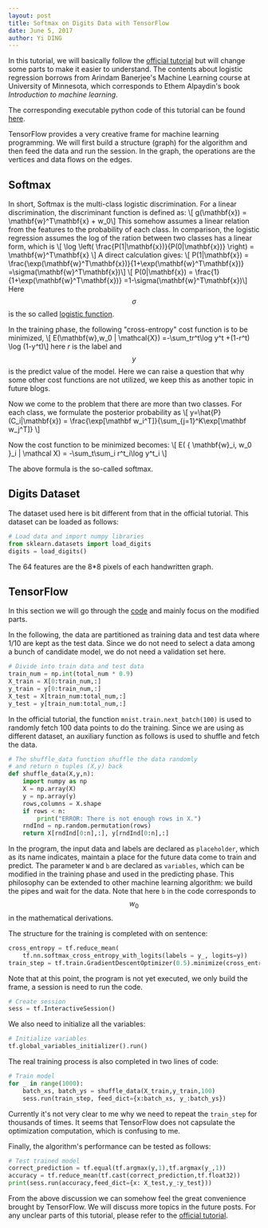 ```yaml
--- 
layout: post
title: Softmax on Digits Data with TensorFlow
date: June 5, 2017
author: Yi DING
---
```


In this tutorial, we will basically follow the [official tutorial](https://www.tensorflow.org/get_started/mnist/beginners) but will change some parts to make it easier to understand. The contents about logistic regression borrows from Arindam Banerjee's Machine Learning course at University of Minnesota, which corresponds to Ethem Alpaydin's book *Introduction to machine learning*.

The corresponding executable python code of this tutorial can be found [here](https://github.com/dymodi/Machine-Learning/blob/master/ForBlogSoftmaxDigitsTF.py).

TensorFlow provides a very creative frame for machine learning programming. We will first build a structure (graph) for the algorithm and then feed the data and run the session. In the graph, the operations are the vertices and data flows on the edges.

## Softmax
In short, Softmax is the multi-class logistic discrimination. For a linear discrimination, the discriminant function is defined as: 
\\[ g(\mathbf{x}) = \mathbf{w}^T\mathbf{x} + w_0\\] 
This somehow assumes a linear relation from the features to the probability of each class. In comparison, the logistic regression assumes the log of the ration between two classes has a linear form, which is
\\[ \log \left( \frac{P(1|\mathbf{x})}{P(0|\mathbf{x})} \right) = \mathbf{w}^T\mathbf{x}  \\]
A direct calculation gives:
\\[ P(1|\mathbf{x}) = \frac{\exp(\mathbf{w}^T\mathbf{x})}{1+\exp(\mathbf{w}^T\mathbf{x})} =\sigma(\mathbf{w}^T\mathbf{x})\\]
\\[ P(0|\mathbf{x}) = \frac{1}{1+\exp(\mathbf{w}^T\mathbf{x})} =1-\sigma(\mathbf{w}^T\mathbf{x})\\]
Here $$\sigma$$ is the so called [logistic function](https://en.wikipedia.org/wiki/Logistic_function).

In the training phase, the following "cross-entropy" cost function is to be minimized,
\\[ E(\mathbf{w},w_0 | \mathcal{X}) =-\sum_tr^t\log y^t +(1-r^t) \log (1-y^t)\\]
here $r$ is the label and $$y$$ is the predict value of the model. Here we can raise a question that why some other cost functions are not utilized, we keep this as another topic in future blogs.

Now we come to the problem that there are more than two classes. For each class, we formulate the posterior probability as
\\[ y=\hat{P}(C_i|\mathbf{x}) = \frac{\exp[\mathbf w_i^T]}{\sum_{j=1}^K\exp[\mathbf w_j^T]} \\]

Now the cost function to be minimized becomes:
\\[ E( \{ \mathbf{w}_i, w_0 \}_i | \mathcal X) = -\sum_t\sum_i r^t_i\log y^t_i \\]

The above formula is the so-called softmax.

## Digits Dataset
The dataset used here is bit different from that in the official tutorial. This dataset can be loaded as follows:
```python
# Load data and import numpy libraries
from sklearn.datasets import load_digits
digits = load_digits()
```
The 64 features are the 8*8 pixels of each handwritten graph.

## TensorFlow
In this section we will go through the [code](https://github.com/dymodi/Machine-Learning/blob/master/ForBlogSoftmaxDigitsTF.py) and mainly focus on the modified parts. 

In the following, the data are partitioned as training data and test data where 1/10 are kept as the test data. Since we do not need to select a data among a bunch of candidate model, we do not need a validation set here.
```python
# Divide into train data and test data
train_num = np.int(total_num * 0.9)
X_train = X[0:train_num,:]
y_train = y[0:train_num,:]
X_test = X[train_num:total_num,:]
y_test = y[train_num:total_num,:]
```
In the official tutorial,  the function `mnist.train.next_batch(100)` is used to randomly fetch 100 data points to do the training. Since we are using as different dataset, an auxiliary function as follows is used to shuffle and fetch the data.
```python
# The shuffle_data function shuffle the data randomly
# and return n tuples (X,y) back
def shuffle_data(X,y,n):
    import numpy as np
    X = np.array(X)
    y = np.array(y)
    rows,columns = X.shape
    if rows < n:
        print("ERROR: There is not enough rows in X.")
    rndInd = np.random.permutation(rows)
    return X[rndInd[0:n],:], y[rndInd[0:n],:]
```
In the program, the input data and labels are declared as `placeholder`, which as its name indicates, maintain a place for the future data come to train and predict. The parameter `W` and `b` are declared as `variables`, which can be modified in the training phase and used in the predicting phase. This philosophy can be extended to other machine learning algorithm: we build the pipes and wait for the data. Note that here `b` in the code corresponds to $$w_0$$ in the mathematical derivations. 

The structure for the training is completed with on sentence:
```python
cross_entropy = tf.reduce_mean(
    tf.nn.softmax_cross_entropy_with_logits(labels = y_, logits=y))
train_step = tf.train.GradientDescentOptimizer(0.5).minimize(cross_entropy)
```
Note that at this point, the program is not yet executed, we only build the frame, a session is need to run the code.
``` python
# Create session
sess = tf.InteractiveSession()
```
We also need to initialize all the variables:
```python
# Initialize variables
tf.global_variables_initializer().run()
```

The real training process is also completed in two lines of code:
``` python
# Train model
for _ in range(1000):
    batch_xs, batch_ys = shuffle_data(X_train,y_train,100)
    sess.run(train_step, feed_dict={x:batch_xs, y_:batch_ys})
```
Currently it's not very clear to me why we need to repeat the `train_step` for thousands of times. It seems that TensorFlow does not capsulate the optimization computation, which is confusing to me.

Finally, the algorithm's performance can be tested as follows:
```python
# Test trained model
correct_prediction = tf.equal(tf.argmax(y,1),tf.argmax(y_,1))
accuracy = tf.reduce_mean(tf.cast(correct_prediction,tf.float32))
print(sess.run(accuracy,feed_dict={x: X_test,y_:y_test}))
```

From the above discussion we can somehow feel the great convenience brought by TensorFlow. We will discuss more topics in the future posts.
For any unclear parts of this tutorial, please refer to the [official tutorial](https://www.tensorflow.org/get_started/mnist/beginners).